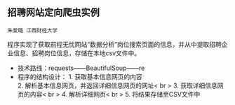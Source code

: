 ## 招聘网站定向爬虫实例

    朱爱璐 江西财经大学
    
程序实现了获取前程无忧网站“数据分析”岗位搜索页面的信息，并从中提取招聘企业信息、招聘岗位信息，存储在本地csv文件中。
+ 技术路线：requests——BeautifulSoup——re
+ 程序的结构设计：
                1. 获取基本信息网页的内容<br>
                2. 解析基本信息网页，并返回详细信息网页的网址< br >
                3. 获取详细信息网页的内容< br >
                4. 解析详细网页< br >
                5. 将结果存储至CSV文件中

